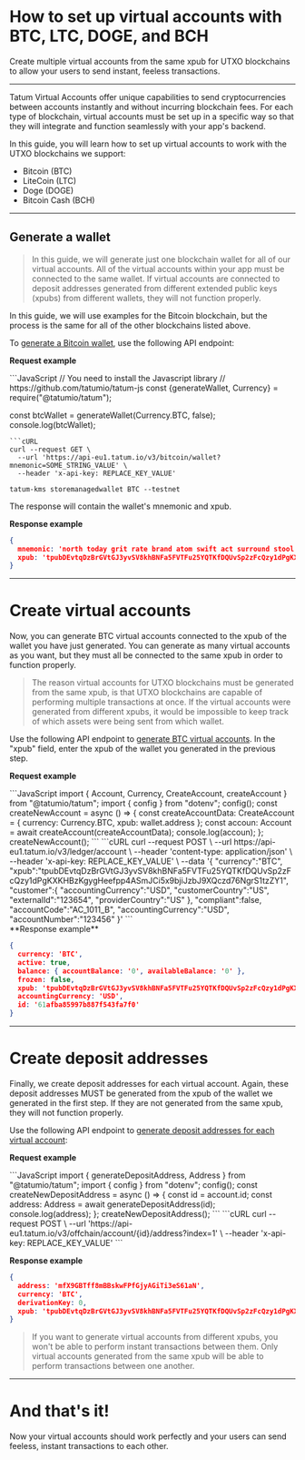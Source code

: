 # How to set up virtual accounts with BTC, LTC, DOGE, and BCH

Create multiple virtual accounts from the same xpub for UTXO blockchains to allow your users to send instant, feeless transactions.

---

Tatum Virtual Accounts offer unique capabilities to send cryptocurrencies between accounts instantly and without incurring blockchain fees. For each type of blockchain, virtual accounts must be set up in a specific way so that they will integrate and function seamlessly with your app's backend. 

In this guide, you will learn how to set up virtual accounts to work with the UTXO blockchains we support: 

- Bitcoin (BTC)
- LiteCoin (LTC)
- Doge (DOGE)
- Bitcoin Cash (BCH)

---

## Generate a wallet

<!-- theme: warning -->

>In this guide, we will generate just one blockchain wallet for all of our virtual accounts. All of the virtual accounts within your app must be connected to the same wallet. If virtual accounts are connected to deposit addresses generated from different extended public keys (xpubs) from different wallets, they will not function properly.

In this guide, we will use examples for the Bitcoin blockchain, but the process is the same for all of the other blockchains listed above.

To [generate a Bitcoin wallet](https://tatum.io/apidoc.php#operation/BtcGenerateWallet), use the following API endpoint:

**Request example**
<div class='tabbed-code-blocks'>
```JavaScript
// You need to install the Javascript library
// https://github.com/tatumio/tatum-js
const {generateWallet, Currency} = require("@tatumio/tatum");

const btcWallet = generateWallet(Currency.BTC, false);
console.log(btcWallet);
```
```cURL
curl --request GET \
  --url 'https://api-eu1.tatum.io/v3/bitcoin/wallet?mnemonic=SOME_STRING_VALUE' \
  --header 'x-api-key: REPLACE_KEY_VALUE'
```
```KMS
tatum-kms storemanagedwallet BTC --testnet
```
</div>
The response will contain the wallet's mnemonic and xpub.

**Response example**

```json
{
  mnemonic: 'north today grit rate brand atom swift act surround stool lumber neither salon solution labor buyer celery coach clarify poet clown next culture melt',
  xpub: 'tpubDEvtqDzBrGVtGJ3yvSV8khBNFa5FVTFu25YQTKfDQUvSp2zFcQzy1dPgKXKHBzKgygHeefpp4ASmJCi5x9bjiJzbJ9XQczd76NgrS1tzZY1'
}
```

---

# Create virtual accounts

Now, you can generate BTC virtual accounts connected to the xpub of the wallet you have just generated. You can generate as many virtual accounts as you want, but they must all be connected to the same xpub in order to function properly.

<!-- theme:info -->

>The reason virtual accounts for UTXO blockchains must be generated from the same xpub, is that UTXO blockchains are capable of performing multiple transactions at once. If the virtual accounts were generated from different xpubs, it would be impossible to keep track of which assets were being sent from which wallet.

Use the following API endpoint to [generate BTC virtual accounts](https://tatum.io/apidoc.php#operation/createAccount). In the "xpub" field, enter the xpub of the wallet you generated in the previous step.

**Request example**
<div class='tabbed-code-blocks'>
```JavaScript
import { Account, Currency, CreateAccount, createAccount } from "@tatumio/tatum";
import { config } from "dotenv";
config();
const createNewAccount = async () => {
  const createAccountData: CreateAccount = {
    currency: Currency.BTC,
    xpub: wallet.address
  };
  const accoun: Account = await createAccount(createAccountData);
  console.log(accoun);
};
createNewAccount();
```
```cURL
curl --request POST \
  --url https://api-eu1.tatum.io/v3/ledger/account \
  --header 'content-type: application/json' \
  --header 'x-api-key: REPLACE_KEY_VALUE' \
  --data '{
      "currency":"BTC",
"xpub":"tpubDEvtqDzBrGVtGJ3yvSV8khBNFa5FVTFu25YQTKfDQUvSp2zFcQzy1dPgKXKHBzKgygHeefpp4ASmJCi5x9bjiJzbJ9XQczd76NgrS1tzZY1",
      "customer":{
          "accountingCurrency":"USD",
          "customerCountry":"US",
          "externalId":"123654",
          "providerCountry":"US"
          },
      "compliant":false,
      "accountCode":"AC_1011_B",
      "accountingCurrency":"USD",
      "accountNumber":"123456"
      }'
```
</div>
**Response example**

```json
{
  currency: 'BTC',
  active: true,
  balance: { accountBalance: '0', availableBalance: '0' },
  frozen: false,
  xpub: 'tpubDEvtqDzBrGVtGJ3yvSV8khBNFa5FVTFu25YQTKfDQUvSp2zFcQzy1dPgKXKHBzKgygHeefpp4ASmJCi5x9bjiJzbJ9XQczd76NgrS1tzZY1',
  accountingCurrency: 'USD',
  id: '61afba85997b887f543fa7f0'
}
```

---

# Create deposit addresses

Finally, we create deposit addresses for each virtual account. Again, these deposit addresses MUST be generated from the xpub of the wallet we generated in the first step. If they are not generated from the same xpub, they will not function properly.

Use the following API endpoint to [generate deposit addresses for each virtual account](https://tatum.io/apidoc.php#operation/generateDepositAddress):

**Request example**
<div class='tabbed-code-blocks'>
```JavaScript
import { generateDepositAddress, Address } from "@tatumio/tatum";
import { config } from "dotenv";
config();
const createNewDepositAddress = async () => {
    const id = account.id;
    const address: Address = await generateDepositAddress(id);
    console.log(address);
};
createNewDepositAddress();
```
```cURL
curl --request POST \
  --url 'https://api-eu1.tatum.io/v3/offchain/account/{id}/address?index=1' \
  --header 'x-api-key: REPLACE_KEY_VALUE'
```
</div>

**Response example**
```json
{
  address: 'mfX9GBTff8mBBskwFPfGjyAGiTi3eS61aN',
  currency: 'BTC',
  derivationKey: 0,
  xpub: 'tpubDEvtqDzBrGVtGJ3yvSV8khBNFa5FVTFu25YQTKfDQUvSp2zFcQzy1dPgKXKHBzKgygHeefpp4ASmJCi5x9bjiJzbJ9XQczd76NgrS1tzZY1'
}
```

<!-- theme: warning -->
>If you want to generate virtual accounts from different xpubs, you won't be able to perform instant transactions between them. Only virtual accounts generated from the same xpub will be able to perform transactions between one another.

---

# And that's it! 

Now your virtual accounts should work perfectly and your users can send feeless, instant transactions to each other.




